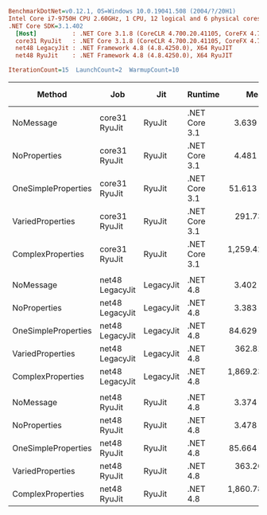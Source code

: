 ``` ini

BenchmarkDotNet=v0.12.1, OS=Windows 10.0.19041.508 (2004/?/20H1)
Intel Core i7-9750H CPU 2.60GHz, 1 CPU, 12 logical and 6 physical cores
.NET Core SDK=3.1.402
  [Host]          : .NET Core 3.1.8 (CoreCLR 4.700.20.41105, CoreFX 4.700.20.41903), X64 RyuJIT
  core31 RyuJit   : .NET Core 3.1.8 (CoreCLR 4.700.20.41105, CoreFX 4.700.20.41903), X64 RyuJIT
  net48 LegacyJit : .NET Framework 4.8 (4.8.4250.0), X64 RyuJIT
  net48 RyuJit    : .NET Framework 4.8 (4.8.4250.0), X64 RyuJIT

IterationCount=15  LaunchCount=2  WarmupCount=10  

```
|              Method |             Job |       Jit |       Runtime |         Mean |      Error |     StdDev |  Ratio | RatioSD |  Gen 0 | Gen 1 | Gen 2 | Allocated |
|-------------------- |---------------- |---------- |-------------- |-------------:|-----------:|-----------:|-------:|--------:|-------:|------:|------:|----------:|
|           NoMessage |   core31 RyuJit |    RyuJit | .NET Core 3.1 |     3.639 ns |  0.4640 ns |  0.6945 ns |   1.00 |    0.00 |      - |     - |     - |         - |
|        NoProperties |   core31 RyuJit |    RyuJit | .NET Core 3.1 |     4.481 ns |  0.1277 ns |  0.1831 ns |   1.25 |    0.21 |      - |     - |     - |         - |
| OneSimpleProperties |   core31 RyuJit |    RyuJit | .NET Core 3.1 |    51.613 ns |  0.5417 ns |  0.8108 ns |  14.68 |    2.72 |      - |     - |     - |         - |
|    VariedProperties |   core31 RyuJit |    RyuJit | .NET Core 3.1 |   291.733 ns |  5.3260 ns |  7.9716 ns |  83.16 |   16.45 | 0.0153 |     - |     - |      96 B |
|   ComplexProperties |   core31 RyuJit |    RyuJit | .NET Core 3.1 | 1,259.429 ns | 18.6270 ns | 27.3033 ns | 357.30 |   72.39 | 0.1259 |     - |     - |     800 B |
|                     |                 |           |               |              |            |            |        |         |        |       |       |           |
|           NoMessage | net48 LegacyJit | LegacyJit |      .NET 4.8 |     3.402 ns |  0.0704 ns |  0.1054 ns |   1.00 |    0.00 |      - |     - |     - |         - |
|        NoProperties | net48 LegacyJit | LegacyJit |      .NET 4.8 |     3.383 ns |  0.0488 ns |  0.0730 ns |   0.99 |    0.02 |      - |     - |     - |         - |
| OneSimpleProperties | net48 LegacyJit | LegacyJit |      .NET 4.8 |    84.629 ns |  1.1712 ns |  1.7531 ns |  24.90 |    0.93 | 0.0050 |     - |     - |      32 B |
|    VariedProperties | net48 LegacyJit | LegacyJit |      .NET 4.8 |   362.810 ns |  4.4624 ns |  6.6790 ns | 106.75 |    3.77 | 0.0153 |     - |     - |      96 B |
|   ComplexProperties | net48 LegacyJit | LegacyJit |      .NET 4.8 | 1,869.230 ns | 24.5526 ns | 36.7491 ns | 550.05 |   21.75 | 0.1698 |     - |     - |    1075 B |
|                     |                 |           |               |              |            |            |        |         |        |       |       |           |
|           NoMessage |    net48 RyuJit |    RyuJit |      .NET 4.8 |     3.374 ns |  0.0551 ns |  0.0825 ns |   1.00 |    0.00 |      - |     - |     - |         - |
|        NoProperties |    net48 RyuJit |    RyuJit |      .NET 4.8 |     3.478 ns |  0.1054 ns |  0.1578 ns |   1.03 |    0.05 |      - |     - |     - |         - |
| OneSimpleProperties |    net48 RyuJit |    RyuJit |      .NET 4.8 |    85.664 ns |  2.2131 ns |  3.3124 ns |  25.40 |    1.12 | 0.0050 |     - |     - |      32 B |
|    VariedProperties |    net48 RyuJit |    RyuJit |      .NET 4.8 |   363.265 ns |  4.9153 ns |  7.3570 ns | 107.73 |    3.74 | 0.0153 |     - |     - |      96 B |
|   ComplexProperties |    net48 RyuJit |    RyuJit |      .NET 4.8 | 1,860.783 ns | 23.8260 ns | 35.6616 ns | 551.77 |   16.29 | 0.1698 |     - |     - |    1075 B |
